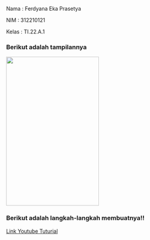 Nama  : Ferdyana Eka Prasetya

NIM   : 312210121

Kelas : TI.22.A.1


### Berikut adalah tampilannya

<img src="https://github.com/ferdycuy/myapps-API/assets/115714443/f5bb857c-f019-4b5b-a171-0972bbad433d"  width="250" height="400">

### Berikut adalah langkah-langkah membuatnya!!

[Link Youtube Tuturial](https://youtube.com/playlist?list=PLiEezYVbqzyMycBbEskXgMUv5C-XnoXPS&si=dqm9X_-lm7S4fb8K)
